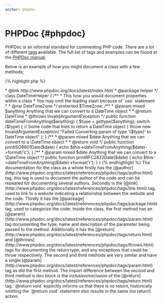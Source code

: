 ```yaml
---
anchor: phpdoc
---
```


# PHPDoc {#phpdoc}

PHPDoc is an informal standard for commenting PHP code. There are a *lot* of different [tags](http://www.phpdoc.org/docs/latest/references/phpdoc/tags/index.html) available. The full list of tags and examples can be found at the [PHPDoc manual](http://www.phpdoc.org/docs/latest/index.html).

Below is an example of how you might document a class with a few methods;

{% highlight php %}
<?php

namespace Foo\Helper;

use \DateTime;
use \DateTimeZone;
use \InvalidArgumentException;

/**
 * @author A Name <a.name@example.com>
 * @link http://www.phpdoc.org/docs/latest/index.html
 * @package helper
 */
class DateTimeHelper
{
    /**
     * This how you would document properties within a class
     * You may omit the leading slash because of `use` statement
     *
     * @var DateTimeZone
     */
    protected $TimeZone;

    /**
     * @param mixed $anything Anything that we can convert to a DateTime object
     *
     * @return DateTime
     * @throws InvalidArgumentException
     */
    public function dateTimeFromAnything($anything)
    {
        $type = gettype($anything);

        switch ($type) {
            // Some code that tries to return a DateTime object
        }

        throw new InvalidArgumentException(
            "Failed Converting param of type '{$type}' to DateTime object"
        );
    }

    /**
     * @param mixed $date Anything that we can convert to a \DateTime object
     *
     * @return void
     */
    public function printISO8601Date($date)
    {
        echo $this->dateTimeFromAnything($date)->format('c');
    }

    /**
     * @param mixed $date Anything that we can convert to a \DateTime object
     */
    public function printRFC2822Date($date)
    {
        echo $this->dateTimeFromAnything($date)->format('r');
    }
}
{% endhighlight %}

The documentation for the class as a whole firstly has the [@author](http://www.phpdoc.org/docs/latest/references/phpdoc/tags/author.html) tag, this tag is used to document the author of the code and can be repeated for documenting several authors. Secondly is the [@link](http://www.phpdoc.org/docs/latest/references/phpdoc/tags/link.html) tag, used to link to a website indicating a relationship between the website and the code. Thirdly it has the [@package](http://www.phpdoc.org/docs/latest/references/phpdoc/tags/package.html) tag, used to categorize the code.

Inside the class, the first method has an [@param](http://www.phpdoc.org/docs/latest/references/phpdoc/tags/param.html) tag documenting the type, name and description of the parameter being passed to the method. Additionally it has the [@return](http://www.phpdoc.org/docs/latest/references/phpdoc/tags/return.html) and [@throws](http://www.phpdoc.org/docs/latest/references/phpdoc/tags/throws.html) tags for documenting the return type, and any exceptions that could be throw respectively.

The second and third methods are very similar and have a single [@param](http://www.phpdoc.org/docs/latest/references/phpdoc/tags/param.html) tag as did the first method. The import difference between the second and third method is doc block is the inclusion/exclusion of the [@return](http://www.phpdoc.org/docs/latest/references/phpdoc/tags/return.html) tag. `@return void` explicitly informs us that there is no return, historically omitting the `@return void` statement also results in the same (no return) action.
